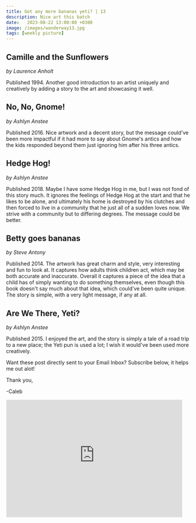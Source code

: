 ```yaml
---
title: Got any more bananas yeti? | 13
description: Nice art this batch
date:   2023-08-22 13:00:00 +0300
image: /images/wanderway13.jpg
tags: [weekly picture]
---
```


## Camille and the Sunflowers

*by Laurence Anholt*

Published 1994. Another good introduction to an artist uniquely and creatively by adding a story to the art and showcasing it well.

## No, No, Gnome!

*by Ashlyn Anstee*

Published 2016. Nice artwork and a decent story, but the message could've been more impactful if it had more to say about Gnome's antics and how the kids responded beyond them just ignoring him after his three antics.

## Hedge Hog!

*by Ashlyn Anstee*

Published 2018. Maybe I have some Hedge Hog in me, but I was not fond of this story much. It ignores the feelings of Hedge Hog at the start and that he likes to be alone, and ultimately his home is destroyed by his clutches and then forced to live in a community that he just all of a sudden loves now. We strive with a community but to differing degrees. The message could be better.

## Betty goes bananas

*by Steve Antony*

Published 2014. The artwork has great charm and style, very interesting and fun to look at. It captures how adults think children act, which may be both accurate and inaccurate. Overall it captures a piece of the idea that a child has of simply wanting to do something themselves, even though this book doesn't say much about that idea, which could've been quite unique. The story is simple, with a very light message, if any at all.

## Are We There, Yeti?

*by Ashlyn Anstee*

Published 2015. I enjoyed the art, and the story is simply a tale of a road trip to a new place; the Yeti pun is used a lot; I wish it would've been used more creatively.

Want these post directly sent to your Email Inbox? Subscribe below, it helps me out alot!

Thank you,

-Caleb
    
<iframe src="https://thewanderway.substack.com/embed" width="480" height="320" style="border:1px solid #EEE; background:white;" frameborder="0" scrolling="no"></iframe>
